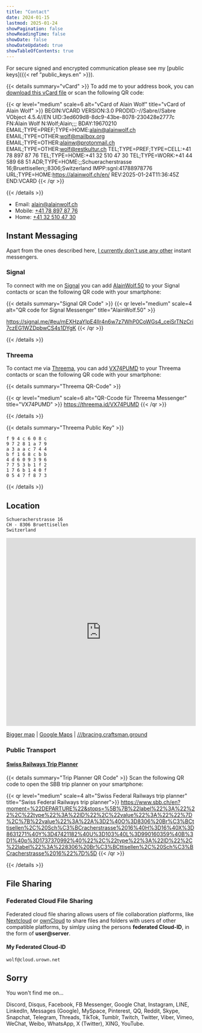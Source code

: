 ```yaml
---
title: "Contact"
date: 2024-01-15
lastmod: 2025-01-24
showPagination: false
showReadingTime: false
showDate: false
showDateUpdated: true
showTableOfContents: true
---
```

For secure signed and encrypted communication please see my
[public keys]({{< ref "public_keys.en" >}}).

{{< details summary="vCard" >}}
To add me to your address book, you can
[download this vCard file](/Alain_Wolf.en.vcf) or scan the following
QR code:
<!-- trunk-ignore-begin(markdownlint/MD034) -->
{{< qr level="medium" scale=6 alt="vCard of Alain Wolf" title="vCard of Alain Wolf" >}}
BEGIN:VCARD
VERSION:3.0
PRODID:-//Sabre//Sabre VObject 4.5.4//EN
UID:3ed609d8-8dc9-43be-8078-230428e2777c
FN:Alain Wolf
N:Wolf;Alain;;;
BDAY:19670210
EMAIL;TYPE=PREF;TYPE=HOME:alain@alainwolf.ch
EMAIL;TYPE=OTHER:wolf@mailbox.org
EMAIL;TYPE=OTHER:alainw@protonmail.ch
EMAIL;TYPE=OTHER:wolf@restkultur.ch
TEL;TYPE=PREF;TYPE=CELL:+41 78 897 87 76
TEL;TYPE=HOME:+41 32 510 47 30
TEL;TYPE=WORK:+41 44 589 68 51
ADR;TYPE=HOME:;;Schueracherstrasse 16;Bruettisellen;;8306;Switzerland
IMPP:sgnl:41788978776
URL;TYPE=HOME:https://alainwolf.ch/en/
REV:2025-01-24T11:36:45Z
END:VCARD
{{< /qr >}}
<!-- trunk-ignore-end(markdownlint/MD034) -->
{{< /details >}}

- Email: [alain@alainwolf.ch](mailto:alain@alainwolf.ch)
- Mobile: [+41 78 897 87 76](tel:+41788978776)
- Home: [+41 32 510 47 30](tel:+41325104730)


## Instant Messaging

Apart from the ones described here, [I currently don't use any other](#sorry)
instant messengers.

### Signal

To connect with me on [Signal](https://signal.org) you can add
[AlainWolf.50](https://signal.me/#eu/mEXHzaYIpE4Ilr4n6w7z7WhP0CoWGs4_ceiSrTNzCri7czEG1WZDpbwCS4s1DYgK)
to your Signal contacts or scan the following QR code with your smartphone:

{{< details summary="Signal QR Code" >}}
{{< qr level="medium" scale=4 alt="QR code for Signal Messenger" title="AlainWolf.50" >}}
<!-- trunk-ignore-begin(markdownlint/MD034) -->
https://signal.me/#eu/mEXHzaYIpE4Ilr4n6w7z7WhP0CoWGs4_ceiSrTNzCri7czEG1WZDpbwCS4s1DYgK
{{< /qr >}}
<!-- trunk-ignore-end(markdownlint/MD034) -->
{{< /details >}}

### Threema

To contact me via [Threema](https://threema.ch/de/sicherer-messenger), you can
add [VX74PUMD](https://threema.id/VX74PUMD) to your Threema contacts or scan the
following QR code with your smartphone:

{{< details summary="Threema QR-Code" >}}
<!-- trunk-ignore-begin(markdownlint/MD034) -->
{{< qr level="medium" scale=6 alt="QR-Ccode für Threema Messenger" title="VX74PUMD" >}}
https://threema.id/VX74PUMD
{{< /qr >}}
<!-- trunk-ignore-end(markdownlint/MD034) -->
{{< /details >}}

{{< details summary="Threema Public Key" >}}
```text
f 9 4 c 6 0 8 c
9 7 2 8 1 a 7 9
a 3 a a c 7 4 4
b f 1 6 8 c b b
4 d 6 0 9 3 9 6
7 7 5 3 b 1 f 2
1 7 6 b 1 4 0 f
0 5 4 7 f 8 7 3
```
{{< /details >}}

## Location

```plaintext
Schueracherstrasse 16
CH - 8306 Bruettisellen
Switzerland
```

<!-- markdownlint-disable-next-line MD033 -->
<iframe title="map of my location from OpenStreeMap"
    width="100%" height="500px" frameborder="0" loading="lazy"
     allowfullscreen allow.accelerometer allow.geolocation allow.web-share
    src="https://umap.openstreetmap.fr/en/map/alain-wolf_857467?scaleControl=false&miniMap=false&scrollWheelZoom=false&zoomControl=true&allowEdit=false&moreControl=true&searchControl=null&tilelayersControl=null&embedControl=null&datalayersControl=false&onLoadPanel=none&captionBar=false">
</iframe>

[Bigger map](https://umap.openstreetmap.fr/en/map/alain-wolf_857467 "OpenStreeMap")
| [Google Maps](https://goo.gl/maps/WyPxXF7SfLNYVTUD8)
| [///bracing.craftsman.ground](https://what3words.com/bracing.craftsman.ground "What3Words Address")

### Public Transport

#### [Swiss Railways Trip Planner](https://www.sbb.ch/en?moment=%22DEPARTURE%22&stops=%5B%7B%22label%22%3A%22%22%2C%22type%22%3A%22ID%22%2C%22value%22%3A%22%22%7D%2C%7B%22value%22%3A%22A%3D2%40O%3D8306%20Br%C3%BCttisellen%2C%20Sch%C3%BCracherstrasse%2016%40H%3D16%40X%3D8631271%40Y%3D47421182%40U%3D103%40L%3D990160359%40B%3D1%40p%3D1737370992%40%22%2C%22type%22%3A%22ID%22%2C%22label%22%3A%228306%20Br%C3%BCttisellen%2C%20Sch%C3%BCracherstrasse%2016%22%7D%5D "SBB Trip Planner")

{{< details summary="Trip Planner QR Code" >}}
Scan the following QR code to open the SBB trip planner on your smartphone:
<!-- trunk-ignore-begin(markdownlint/MD034) -->
{{< qr level="medium" scale=4 alt="Swiss Federal Railways trip planner" title="Swiss Federal Railways trip planner">}}
https://www.sbb.ch/en?moment=%22DEPARTURE%22&stops=%5B%7B%22label%22%3A%22%22%2C%22type%22%3A%22ID%22%2C%22value%22%3A%22%22%7D%2C%7B%22value%22%3A%22A%3D2%40O%3D8306%20Br%C3%BCttisellen%2C%20Sch%C3%BCracherstrasse%2016%40H%3D16%40X%3D8631271%40Y%3D47421182%40U%3D103%40L%3D990160359%40B%3D1%40p%3D1737370992%40%22%2C%22type%22%3A%22ID%22%2C%22label%22%3A%228306%20Br%C3%BCttisellen%2C%20Sch%C3%BCracherstrasse%2016%22%7D%5D
{{< /qr >}}
<!-- trunk-ignore-end(markdownlint/MD034) -->
{{< /details >}}

## File Sharing

### Federated Cloud File Sharing

Federated cloud file sharing allows users of file collaboration platforms, like
[Nextcloud](https://nextcloud.com/features/#federation) or
[ownCloud](https://owncloud.com/federated-cloud-sharing/) to share files and
folders with users of other compatible platforms, by simlpy using the persons
**federated Cloud-ID**, in the form of **user@server**.

#### My Federated Cloud-ID

```plaintext
wolf@cloud.urown.net
```

## Sorry

You won't find me on...

Discord,
Disqus,
Facebook,
FB Messenger,
Google Chat,
Instagram,
LINE,
LinkedIn,
Messages (Google),
MySpace,
Pinterest,
QQ,
Reddit,
Skype,
Snapchat,
Telegram,
Threads,
TikTok,
Tumblr,
Twitch,
Twitter,
Viber,
Vimeo,
WeChat,
Weibo,
WhatsApp,
X (Twitter),
XING,
YouTube.
